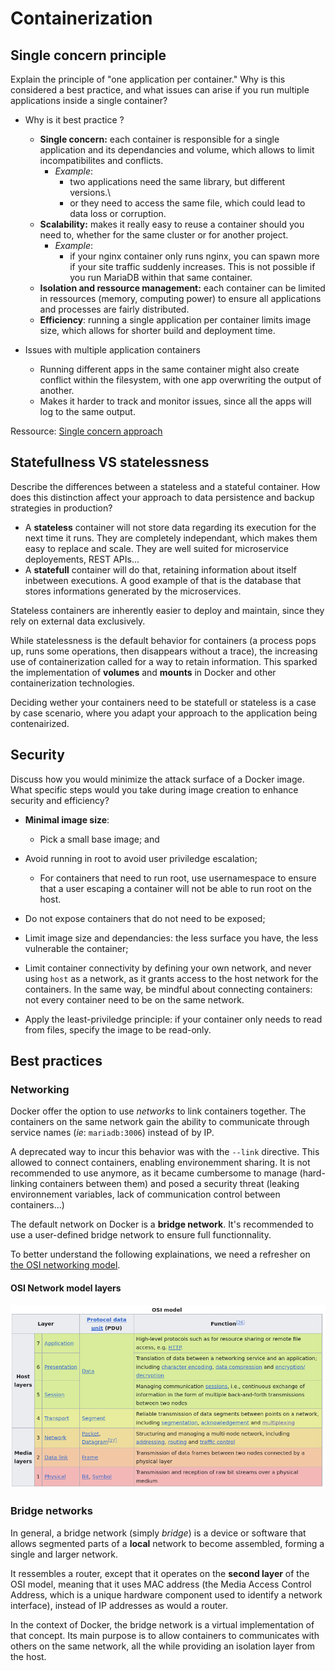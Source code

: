 # Containerization

## Single concern principle

Explain the principle of "one application per container." Why is this considered a best practice, and what issues can arise if you run multiple applications inside a single container?

- Why is it best practice ?
  - **Single concern:** each container is responsible for a single application and its dependancies and volume, which allows to limit incompatibilites and conflicts.
    - *Example*:
      - two applications need the same library, but different versions.\
      - or they need to access the same file, which could lead to data loss or corruption.
  - **Scalability:** makes it really easy to reuse a container should you need to, whether for the same cluster or for another project.
    - *Example*:
      - if your nginx container only runs nginx, you can spawn more if your site traffic suddenly increases. This is not possible if you run MariaDB within that same container.
  - **Isolation and ressource management:** each container can be limited in ressources (memory, computing power) to ensure all applications and processes are fairly distributed.
  - **Efficiency**: running a single application per container limits image size, which allows for shorter build and deployment time.

- Issues with multiple application containers
  - Running different apps in the same container might also create conflict within the filesystem, with one app overwriting the output of another.
  - Makes it harder to track and monitor issues, since all the apps will log to the same output.

Ressource: [Single concern approach](https://www.baeldung.com/ops/one-process-per-container#5-testing-and-debugging)

## Statefullness VS statelessness

Describe the differences between a stateless and a stateful container. How does this distinction affect your approach to data persistence and backup strategies in production?

- A **stateless** container will not store data regarding its execution for the next time it runs. They are completely independant, which makes them easy to replace and scale. They are well suited for microservice deployements, REST APIs...
- A **statefull** container will do that, retaining information about itself inbetween executions. A good example of that is the database that stores informations generated by the microservices.

Stateless containers are inherently easier to deploy and maintain, since they rely on external data exclusively.

While statelessness is the default behavior for containers (a process pops up, runs some operations, then disappears without a trace), the increasing use of containerization called for a way to retain information. This sparked the implementation of **volumes** and **mounts** in Docker and other containerization technologies.

Deciding wether your containers need to be statefull or stateless is a case by case scenario, where you adapt your approach to the application being contenairized.

## Security

Discuss how you would minimize the attack surface of a Docker image. What specific steps would you take during image creation to enhance security and efficiency?

- **Minimal image size**:
  - Pick a small base image; and

- Avoid running in root to avoid user priviledge escalation;
  - For containers that need to run root, use usernamespace to ensure that a user escaping a container will not be able to run root on the host.
- Do not expose containers that do not need to be exposed;
- Limit image size and dependancies: the less surface you have, the less vulnerable the container;
- Limit container connectivity by defining your own network, and never using `host` as a network, as it grants access to the host network for the containers. In the same way, be mindful about connecting containers: not every container need to be on the same network.
- Apply the least-priviledge principle: if your container only needs to read from files, specify the image to be read-only.

## Best practices

### Networking

Docker offer the option to use *networks* to link containers together. The containers on the same network gain the ability to communicate through service names (*ie*: `mariadb:3006`) instead of by IP.

A deprecated way to incur this behavior was with the `--link` directive. This allowed to connect containers, enabling environemment sharing. It is not recommended to use anymore, as it became cumbersome to manage (hard-linking containers between them) and posed a security threat (leaking environnement variables, lack of communication control between containers...)

The default network on Docker is a **bridge network**. It's recommended to use a user-defined bridge network to ensure full functionnality.

To better understand the following explainations, we need a refresher on [the OSI networking model](https://en.wikipedia.org/wiki/OSI_model).

#### OSI Network model layers

![the OSI network model](assets/osi-model.png)

### Bridge networks

In general, a bridge network (simply *bridge*) is a device or software that allows segmented parts of a **local** network to become assembled, forming a single and larger network.

It ressembles a router, except that it operates on the **second layer** of the OSI model, meaning that it uses MAC address (the Media Access Control Address, which is a unique hardware component used to identify a network interface), instead of IP addresses as would a router.

In the context of Docker, the bridge network is a virtual implementation of that concept. Its main purpose is to allow containers to communicates with others on the same network, all the while providing an isolation layer from the host.
